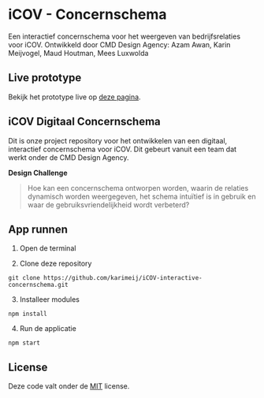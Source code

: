 # iCOV - Concernschema
Een interactief concernschema voor het weergeven van bedrijfsrelaties voor iCOV.
Ontwikkeld door CMD Design Agency: Azam Awan, Karin Meijvogel, Maud Houtman, Mees Luxwolda

## Live prototype
Bekijk het prototype live op [deze pagina](https://karimeij.github.io/iCOV-interactive-concernschema).

## iCOV Digitaal Concernschema
Dit is onze project repository voor het ontwikkelen van een digitaal, interactief concernschema voor iCOV. Dit gebeurt vanuit een team dat werkt onder de CMD Design Agency.

**Design Challenge**
> Hoe kan een concernschema ontworpen worden, waarin de relaties dynamisch worden weergegeven, het schema intuïtief is in gebruik en waar de gebruiksvriendelijkheid wordt verbeterd? 
 
## App runnen
1. Open de terminal

2. Clone deze repository
```
git clone https://github.com/karimeij/iCOV-interactive-concernschema.git
```

3. Installeer modules
```
npm install
```

4. Run de applicatie
```
npm start
```

## License
Deze code valt onder de [MIT](https://github.com/Awana1/iCOV-Concernschema/blob/master/LICENSE) license.
